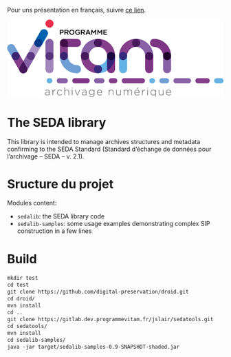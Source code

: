 Pour uns présentation en français, suivre [ce lien](README.md).


![logo](logo_vitam.png)

The SEDA library
================

This library is intended to manage archives structures and metadata confirming to the SEDA Standard (Standard d’échange de données pour l’archivage – SEDA – v. 2.1).

Sructure du projet
==================

Modules content:

* ``sedalib``: the SEDA library code
* ``sedalib-samples``: some usage examples demonstrating complex SIP construction in a few lines

Build
=====

    mkdir test
    cd test
    git clone https://github.com/digital-preservation/droid.git
    cd droid/
    mvn install
    cd ..
    git clone https://gitlab.dev.programmevitam.fr/jslair/sedatools.git
    cd sedatools/
    mvn install
    cd sedalib-samples/
    java -jar target/sedalib-samples-0.9-SNAPSHOT-shaded.jar
